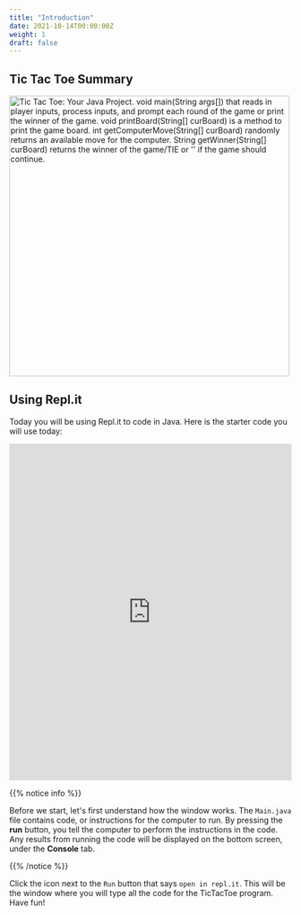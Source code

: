 ```yaml
---
title: "Introduction"
date: 2021-10-14T00:00:00Z
weight: 1
draft: false
---
```


## Tic Tac Toe Summary

<img src="../images/code.png" height="500" alt="Tic Tac Toe: Your Java Project. void main(String args[]) that reads in player inputs, process inputs, and prompt each round of the game or print the winner of the game. void printBoard(String[] curBoard) is a method to print the game board. int getComputerMove(String[] curBoard) randomly returns an available move for the computer. String getWinner(String[] curBoard) returns the winner of the game/TIE or '' if the game should continue." /> 

## Using Repl.it

Today you will be using Repl.it to code in Java. Here is the starter code you will use today:

<iframe height="600px" width="100%" src="https://repl.it/@nuevofoundation/JavaTicTacToeStarterCode?lite=true#Main.java" scrolling="no" frameborder="no" allowtransparency="true" allowfullscreen="true" sandbox="allow-forms allow-pointer-lock allow-popups allow-same-origin allow-scripts allow-modals"></iframe>

{{% notice info %}}

Before we start, let's first understand how the window works. The `Main.java` file contains code, or instructions for the computer to run. By pressing the **run** button, you tell the computer to perform the instructions in the code. Any results from running the code will be displayed on the bottom screen, under the **Console** tab.

{{% /notice %}}

Click the icon next to the `Run` button that says `open in repl.it`. This will be the window where you will type all the code for the TicTacToe program. Have fun!